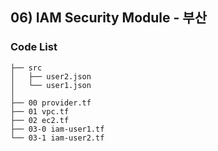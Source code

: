 ## 06) IAM Security Module - 부산
### Code List
```shell
├── src
│   ├── user2.json
│   └── user1.json
│
├── 00 provider.tf
├── 01 vpc.tf
├── 02 ec2.tf
├── 03-0 iam-user1.tf
└── 03-1 iam-user2.tf
```